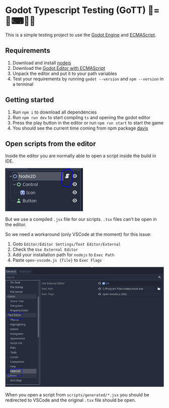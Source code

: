 # Godot Typescript Testing (GoTT) 👼=👾⌨📃📃

This is a simple testing project to use the [Godot Engine](https://github.com/godotengine/godot) and [ECMAScript](https://github.com/Geequlim/ECMAScript).

## Requirements

1. Download and install [nodejs](https://nodejs.org/de)
2. Download the [Godot Editor with ECMAScript](https://github.com/Geequlim/ECMAScript/releases)
3. Unpack the editor and put it to your path variables
4. Test your requirements by running `godot --version` and `npm --version` in a terminal

## Getting started

1. Run `npm i` to download all dependencies
2. Run `npm run dev` to start compling `ts` and opening the godot editor
3. Press the play button in the editor or run `npm run start` to start the game
4. You should see the current time coming from npm package [dayjs](https://day.js.org/)

## Open scripts from the editor

Inside the editor you are normally able to open a script inside the build in IDE.

![Open script](docs/open-script.png)

But we use a compiled `.jsx` file for our scripts.
`.tsx` files can't be open in the editor.

So we need a workaround (only VSCode at the moment) for this issue:

1. Goto `Editor/Editor Settings/Text Editor/External`
2. Check the `Use External Editor`
3. Add your installation path for `nodejs` to `Exec Path`
4. Paste `open-vscode.js {file}` to `Exec Flags`

![External editor](docs/external-editor.png)

When you open a script from `scripts/generated/*.jsx` you should be redirected to VSCode and the original `.tsx` file should be open.
